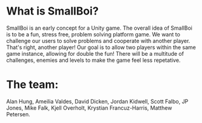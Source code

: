 # What is SmallBoi?
SmallBoi is an early concept for a Unity game. The overall idea of SmallBoi is to be a fun, stress free, problem solving platform game. We want to challenge our users to solve
problems and cooperate with another player. That's right, another player! Our goal is to allow two players within the same game instance, allowing for double the fun! There will
be a multitude of challenges, enemies and levels to make the game feel less repetative. 

# The team: 
Alan Hung, Ameilia Valdes, David Dicken, Jordan Kidwell, Scott Falbo, JP Jones, Mike Falk, Kjell Overholt, Krystian Francuz-Harris, Matthew Petersen.
